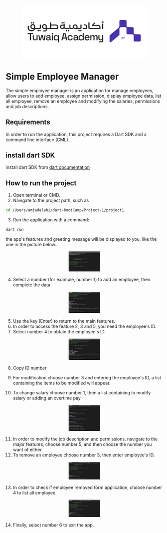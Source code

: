 <p align="center">
<img src="images/tuwaiq_academy_logo.png" alt="Tuwaiq" width="400"/>
<br/>

# Simple Employee Manager

 The simple employee manager is an application for manage employees, allow users to add employee, assign permission, display employee data, list all employee, remove an employee and modifying the salaries, permissions and job descriptions.

## Requirements

 In order to run the application, this project requires a Dart SDK and a command line interface (CML).

## install dart SDK
 install dart SDK from [dart documentation](https://dart.dev/get-dart)

## How to run the project

1. Open terminal or CMD.
2. Navigate to the project path, such as 
```bash
cd /Users/amjadelahi/dart-bootCamp/Project-1/project1
```
 3. Run the application with a command: 
```bash
dart run
```
 the app's features and greeting message will be displayed to you, like the one in the picture below..

 <div style="width:20%; margin: auto;">

![A caption goes here](images/home_screen.png) 
</div>

 4. Select a number (for example, number 1) to add an employee, then complete the data

<div style="width:20%; margin: auto;">

 ![add_employee](images/add_employee.png)
</div>

 5. Use the key (Enter) to return to the main features.
 6. In order to access the feature 2, 3 and 5, you need the employee's ID.
 7. Select number 4 to obtain the employee's ID.

<div style="width:20%; margin: auto;">

![list_all_employee](images/list_all_employee.png)
</div>

 8. Copy ID number
 9. For modification choose number 3 and entering the employee's ID, a list containing the items to be modified will appear.

 10. To change salary choose number 1, then a list containing to modify salary or adding an overtime pay

<div style="width:20%; margin: auto;">

![modify_salary](images/modify_salary.png)
</div>

 11. In order to modify the job description and permissions, navigate to the major features, choose number 5, and then choose the number you want of either.
 12. To remove an employee choose number 3, then enter employee's ID.

<div style="width:20%; margin: auto;">

![remove_employee](images/remove_employee.png)
</div>

 13. In order to check if employee removed form application, choose number 4 to list all employee.

<div style="width:20%; margin: auto;">

![remove_employee](images/remove_employee.png)
</div>

 14. Finally, select number 6 to exit the app.

 

